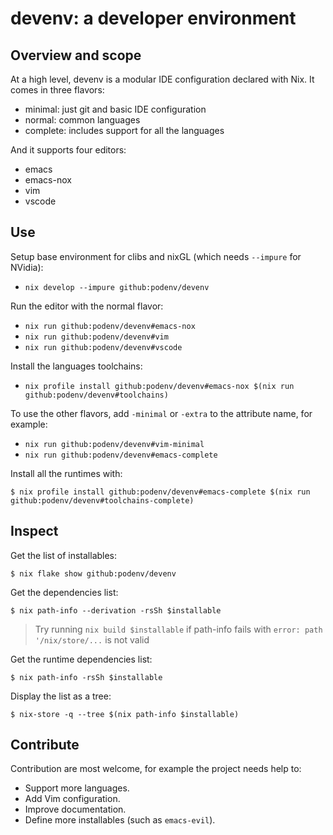 # devenv: a developer environment

## Overview and scope

At a high level, devenv is a modular IDE configuration declared with Nix.
It comes in three flavors:

- minimal: just git and basic IDE configuration
- normal: common languages
- complete: includes support for all the languages

And it supports four editors:

- emacs
- emacs-nox
- vim
- vscode

## Use

Setup base environment for clibs and nixGL (which needs `--impure` for NVidia):

- `nix develop --impure github:podenv/devenv`

Run the editor with the normal flavor:

- `nix run github:podenv/devenv#emacs-nox`
- `nix run github:podenv/devenv#vim`
- `nix run github:podenv/devenv#vscode`

Install the languages toolchains:

- `nix profile install github:podenv/devenv#emacs-nox $(nix run github:podenv/devenv#toolchains)`

To use the other flavors, add `-minimal` or `-extra` to the attribute name, for example:

- `nix run github:podenv/devenv#vim-minimal`
- `nix run github:podenv/devenv#emacs-complete`

Install all the runtimes with:

```ShellSession
$ nix profile install github:podenv/devenv#emacs-complete $(nix run github:podenv/devenv#toolchains-complete)
```

## Inspect

Get the list of installables:

```ShellSession
$ nix flake show github:podenv/devenv
```

Get the dependencies list:

```ShellSession
$ nix path-info --derivation -rsSh $installable
```

> Try running `nix build $installable` if path-info fails with `error: path '/nix/store/...` is not valid

Get the runtime dependencies list:

```ShellSession
$ nix path-info -rsSh $installable
```

Display the list as a tree:

```ShellSession
$ nix-store -q --tree $(nix path-info $installable)
```

## Contribute

Contribution are most welcome, for example the project needs help to:

- Support more languages.
- Add Vim configuration.
- Improve documentation.
- Define more installables (such as `emacs-evil`).
